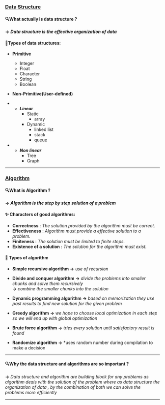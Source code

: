 <h3><u>Data Structure </u></h3>

#### 🔍What actually  is data structure ?
**->**   ***Data structure is  the effective organization of data***

#### 📌Types of data structures:
- **Primitive**
    - Integer
    - Float 
    - Character 
    - String 
    - Boolean 


- **Non-Primitive(User-defined)**
-    - ***Linear*** 
        - Static
            - array 
        - Dynamic
            - linked list
            - stack 
            - queue 
   
-    - ***Non linear***
        - Tree
        - Graph


---
<h3><u>Algorithm</u></h3>

#### 🔍What is Algorithm ?
**->**  ***Algorithm is the step by step solution of a problem***

#### ✨ Characters of good algorithms: 

- **Correctness** :    *The solution provided by the algorithm must be correct.* 
- **Effectiveness** : *Algorithm must provide a effective solution to a problem.*
- **Finiteness** : *The solution must be limited to finite steps.*
- **Existence of a solution**  : *The solution for the algorithm must exist.*

#### 📌  Types of algorithm 
- **Simple recursive algorithm**
    **->** *use of recursion* 
-  **Divide and conquer algorithm**
    **->** *divide the problems into smaller chunks and solve them recursively*  
    **->**  *combine the smaller chunks into the solution* 
- **Dynamic programming algorithm**
    **->** *based on memorization  they use past results to find new solution for the given problem* 
- **Greedy algorithm**
    **->**  *we hope to choose local optimization in each step so we will end up with global optimization*
 
- **Brute force algorithm**
    **->**  *tries every solution until satisfactory result is found*

- **Randomize algorithm**
    **->**  *uses random number during compilation to make a decision 






---

#### 🔍Why the data structure and algorithms are so important ?
**->**  *Data structure and algorithm are building block for any problems as algorithm deals with the solution of the problem where as data structure the organization of data , by the combination of both we can solve the problems more efficiently*


---















